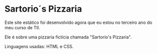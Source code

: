 # Sartorio´s Pizzaria

Este site estático foi desenvolvido agora que eu estou no terceiro ano do meu curso de TII.

Ele é sobre uma pizzaria fictícia chamada "Sartorio's Pizzaria".

Linguagens usadas: HTML e CSS.
